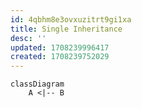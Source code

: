 ```yaml
---
id: 4qbhm8e3ovxuzitrt9gi1xa
title: Single Inheritance
desc: ''
updated: 1708239996417
created: 1708239752029
---
```


```mermaid
classDiagram
    A <|-- B
```